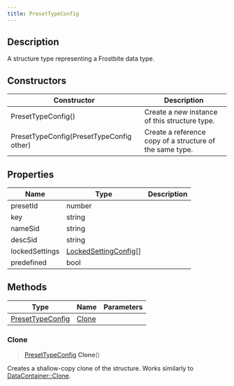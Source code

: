 ```yaml
---
title: PresetTypeConfig
---
```

## Description

A structure type representing a Frostbite data type.

## Constructors

| Constructor                              | Description                                              |
| ---------------------------------------- | -------------------------------------------------------- |
| PresetTypeConfig()                       | Create a new instance of this structure type.            |
| PresetTypeConfig(PresetTypeConfig other) | Create a reference copy of a structure of the same type. |

## Properties

| Name           | Type                                           | Description |
| -------------- | ---------------------------------------------- | ----------- |
| presetId       | number                                         |             |
| key            | string                                         |             |
| nameSid        | string                                         |             |
| descSid        | string                                         |             |
| lockedSettings | [LockedSettingConfig](/vext/ref/fb/lockedsettingconfig/)\[\] |             |
| predefined     | bool                                           |             |

## Methods

| Type                                 | Name            | Parameters |
| ------------------------------------ | --------------- | ---------- |
| [PresetTypeConfig](/vext/ref/fb/presettypeconfig/) | [Clone](#clone) |            |

### Clone

> [PresetTypeConfig](/vext/ref/fb/presettypeconfig/) **Clone**()

Creates a shallow-copy clone of the structure. Works similarly to [DataContainer::Clone](/vext/ref/shared/class/datacontainer#clone).
